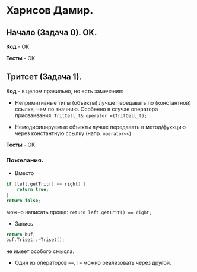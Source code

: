 # Харисов Дамир.

## Начало (Задача 0). ОК.

**Код** - ОК

**Тесты** - ОК

## Тритсет (Задача 1). 

**Код** - в целом правильно, но есть замечания:

- Непримитивные типы (объекты) лучше передавать по (константной) ссылке, чем по значнию.
Особенно в случае оператора присваивания: `TritCell_t& operator =(TritCell_t);`

- Немодифицируемые объекты лучше передавать в метод/фуккцию через константную ссылку (напр. `operator<<`)

**Тесты** - ОК

### Пожелания.

- Вместо 
```C++
if (left.getTrit() == right) {
	return true;
}   
return false;
```

можно написать проще: `return left.getTrit() == right;`

- Запись
```C++
return buf;
buf.Triset::~Triset();
```

не имеет особого смысла.

- Один из операторов `==`, `!=` можно реализовать через другой.
